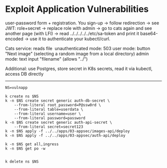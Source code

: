 # Exploit Application Vulnerabilities

user-password form + registration.
You sign-up -> follow redirection -> see JWT: role+secret -> replace role with admin -> go to cats again and see another page (with LFI) -> read ../../../../../etc/sa-token and print it base64-encoded -> use it to authenticate your kubectl/curl.

Cats service:
    reads file <img data="base-64-encoded-content"/>
    unauthenticated mode: 503
    user mode: button "Next image" (selecting a random image from a local directory)
    admin mode: text input "filename" (allows "../")

Additional: use Postgres, store secret in K8s secrets, read it via kubectl, access DB directly


---

```
NS=vulnapp

k create ns $NS
k -n $NS create secret generic auth-db-secret \
    --from-literal root_password=P@ssw0rd \
    --from-literal table=userdata \
    --from-literal username=user \
    --from-literal password=password
k -n $NS create secret generic auth-api-secret \
    --from-literal secret=secret123
k -n $NS apply -f ../../apps/03-appsec/images-api/deploy
k -n $NS apply -f ../../apps/03-appsec/auth-api/deploy

k -n $NS get all,ingress
k -n $NS get po -w


k delete ns $NS

```
